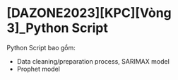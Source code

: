 # [DAZONE2023][KPC][Vòng 3]_Python Script
Python Script bao gồm:
- Data cleaning/preparation process, SARIMAX model
- Prophet model
